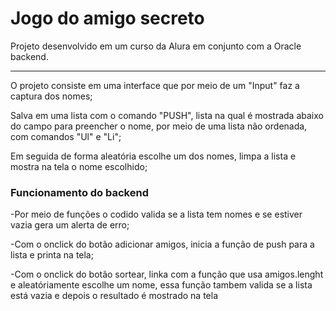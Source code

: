 <h1>Jogo do amigo secreto</h1>

Projeto desenvolvido em um curso da Alura em conjunto com a Oracle backend.

___________________________________________________________________________________________
O projeto consiste em uma interface que por meio de um "Input" faz a captura dos nomes;

Salva em uma lista com o comando "PUSH", lista na qual é mostrada abaixo do campo para preencher o nome, por meio de uma lista não ordenada, com comandos "Ul" e "Li";

Em seguida de forma aleatória escolhe um dos nomes, limpa a lista e mostra na tela o nome escolhido;


<h3>Funcionamento do backend</h3>

-Por meio de funções o codido valida se a lista tem nomes e se estiver vazia gera um alerta de erro;

-Com o onclick do botão adicionar amigos, inicia a função de push para a lista e printa na tela;

-Com o onclick do botão sortear, linka com a função que usa amigos.lenght e aleatóriamente escolhe um nome, essa função tambem valida se a lista está vazia e depois o resultado é mostrado na tela

